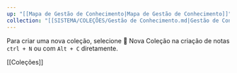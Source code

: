 ```yaml
---
up: "[[Mapa de Gestão de Conhecimento|Mapa de Gestão de Conhecimento]]"
collection: "[[SISTEMA/COLEÇÕES/Gestão de Conhecimento.md|Gestão de Conhecimento]]"
---
```

Para criar uma nova coleção, selecione 📁 Nova Coleção na criação de notas `ctrl + N` ou com `Alt + C` diretamente.

[[Coleções]]